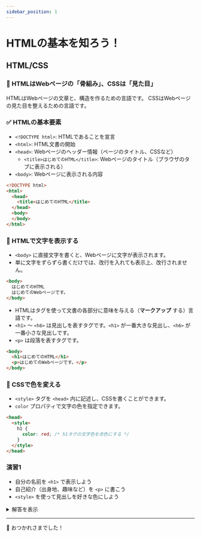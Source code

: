 ```yaml
---
sidebar_position: 1
---
```


# HTMLの基本を知ろう！

## HTML/CSS

### 🔧 HTMLはWebページの「骨組み」、CSSは「見た目」

HTMLはWebページの文章と、構造を作るための言語です。
CSSはWebページの見た目を整えるための言語です。

### ✅ HTMLの基本要素

- `<!DOCTYPE html>`: HTMLであることを宣言
- `<html>`: HTML文書の開始
- `<head>`: Webページのヘッダー情報（ページのタイトル、CSSなど）
  - `<title>はじめてのHTML</title>`: Webページのタイトル（ブラウザのタブに表示される）
- `<body>`: Webページに表示される内容

```html
<!DOCTYPE html>
<html>
  <head>
    <title>はじめてのHTML</title>
  </head>
  <body>
  </body>
</html>
```

### 📝 HTMLで文字を表示する

- `<body>` に直接文字を書くと、Webページに文字が表示されます。
- 単に文字をずらずら書くだけでは、改行を入れても表示上、改行されません。

```html
<body>
  はじめてのHTML
  はじめてのWebページです。
</body>
```

- HTMLはタグを使って文書の各部分に意味を与える（**マークアップ** する）言語です。
- `<h1>` ～ `<h6>` は見出しを表すタグです。`<h1>` が一番大きな見出し、`<h6>` が一番小さな見出しです。
- `<p>` は段落を表すタグです。

```html
<body>
  <h1>はじめてのHTML</h1>
  <p>はじめてのWebページです。</p>
</body>
```

### 🎨 CSSで色を変える

- `<style>` タグを `<head>` 内に記述し、CSSを書くことができます。
- `color` プロパティで文字の色を指定できます。

```html
<head>
  <style>
    h1 {
      color: red; /* h1タグの文字色を赤色にする */
    }
  </style>
</head>
```

### 演習1
- 自分の名前を `<h1>` で表示しよう
- 自己紹介（出身地、趣味など）を `<p>` に書こう
- `<style>` を使って見出しを好きな色にしよう

<details>
<summary>解答を表示</summary>

```html
<!DOCTYPE html>
<html>

<head>
    <title>解答 演習1</title>
    <style>
        h1 {
            color: blue;
        }
    </style>
</head>

<body>
    <h1>山本航大</h1>
    <p>愛知県田原市出身です。趣味はゲームとプログラミングです。</p>
</body>

</html>
```

</details>

---

👋 おつかれさまでした！ 